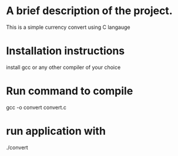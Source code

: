 # A brief description of the project.
This is a simple currency convert using C langauge

# Installation instructions 
install gcc or any other compiler of your choice
# Run command to compile
gcc -o convert convert.c
# run application with
./convert


